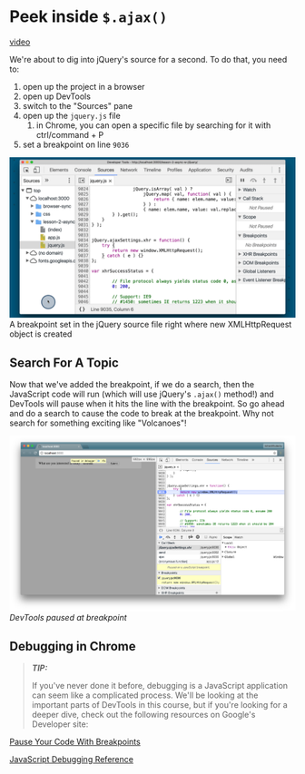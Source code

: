 # Peek inside `$.ajax()`

[video](https://youtu.be/kSOsySJGerA)

We're about to dig into jQuery's source for a second. To do that, you need to:

1. open up the project in a browser
1. open up DevTools
1. switch to the "Sources" pane
1. open up the `jquery.js` file
    1. in Chrome, you can open a specific file by searching for it with ctrl/command + P
1. set a breakpoint on line `9036`

![A breakpoint set in the jQuery source file right where new XMLHttpRequest object is created](../img/ud109-l2-jquery-xhr-set-breakpoint.gif)
A breakpoint set in the jQuery source file right where new XMLHttpRequest object is created

## Search For A Topic

Now that we've added the breakpoint, if we do a search, then the JavaScript code will run (which will use jQuery's `.ajax()` method!) and DevTools will pause when it hits the line with the breakpoint. So go ahead and do a search to cause the code to break at the breakpoint. Why not search for something exciting like "Volcanoes"!

![DevTools paused at breakpoint](../img/ud109-l2-code-paused-at-breakpoint.png)
*DevTools paused at breakpoint*

## Debugging in Chrome

> ***TIP:***
>
> If you've never done it before, debugging is a JavaScript application can seem like a complicated process. We'll be looking at the important parts of DevTools in this course, but if you're looking for a deeper dive, check out the following resources on Google's Developer site:

[Pause Your Code With Breakpoints](https://developers.google.com/web/tools/chrome-devtools/javascript/breakpoints)

[JavaScript Debugging Reference](https://developers.google.com/web/tools/chrome-devtools/javascript/reference)